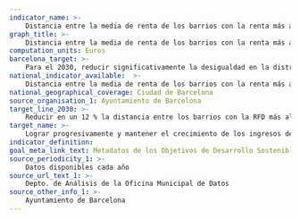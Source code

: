 ```yaml
---
indicator_name: >-
    Distancia entre la media de renta de los barrios con la renta más alta y la media de los barrios con la renta más baja (barrios que sumen, aproximadamente, el 5 % de la población en ambos casos) 
graph_title: >-
    Distancia entre la media de renta de los barrios con la renta más alta y la media de los barrios con la renta más baja (barrios que sumen, aproximadamente, el 5 % de la población en ambos casos) 
computation_units: Euros
barcelona_target: >-
    Para el 2030, reducir significativamente la desigualdad en la distribución de la renta en Barcelona, evitando que la renta familiar disponible bruta (RFDB) media de la ciudad se distancie de la media metropolitana
national_indicator_available:  >-
    Distancia entre la media de renta de los barrios con la renta más alta y la media de los barrios con la renta más baja (barrios que sumen, aproximadamente, el 5 % de la población en ambos casos) 
national_geographical_coverage: Ciudad de Barcelona 
source_organisation_1: Ayuntamiento de Barcelona
target_line_2030: >-
    Reducir en un 12 % la distancia entre los barrios con la RFD más alta y los barrios con la RFD más baja
target_name: >-
    Lograr progresivamente y mantener el crecimiento de los ingresos del 40% más pobre de la población a una tasa superior a la media nacional
indicator_definition:
goal_meta_link_text: Metadatos de los Objetivos de Desarrollo Sostenible de las Naciones Unidas (pdf 894kB)
source_periodicity_1: >-
    Datos disponibles cada año
source_url_text_1: >-
    Depto. de Análisis de la Oficina Municipal de Datos
source_other_info_1: >-
    Ayuntamiento de Barcelona
---
```

